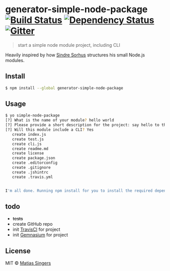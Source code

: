 # generator-simple-node-package [![Build Status](http://img.shields.io/travis/matiassingers/generator-simple-node-package.svg?style=flat-square)](https://travis-ci.org/matiassingers/generator-simple-node-package) [![Dependency Status](http://img.shields.io/gemnasium/matiassingers/generator-simple-node-package.svg?style=flat-square)](https://gemnasium.com/matiassingers/generator-simple-node-package) [![Gitter](http://img.shields.io/badge/gitter-join%20chat%20%E2%86%92-brightgreen.svg?style=flat-square)](https://gitter.im/matiassingers/generator-simple-node-package?utm_source=badge&utm_medium=badge&utm_campaign=pr-badge)
> start a simple node module project, including CLI

Heavily inspired by how [Sindre Sorhus](https://github.com/sindresorhus) structures his small Node.js modules.

## Install

```sh
$ npm install --global generator-simple-node-package
```


## Usage

```sh
$ yo simple-node-package
[?] What is the name of your module? hello world
[?] Please provide a short description for the project: say hello to the world!
[?] Will this module include a CLI? Yes
   create index.js
   create test.js
   create cli.js
   create readme.md
   create license
   create package.json
   create .editorconfig
   create .gitignore
   create .jshintrc
   create .travis.yml


I'm all done. Running npm install for you to install the required dependencies. If this fails, try running the command yourself.
```

## todo
- ~~tests~~
- create GitHub repo
- init [TravisCI](https://travis-ci.org/) for project
- init [Gemnasium](https://gemnasium.com/dashboard) for project

## License

MIT © [Matias Singers](http://mts.io)

